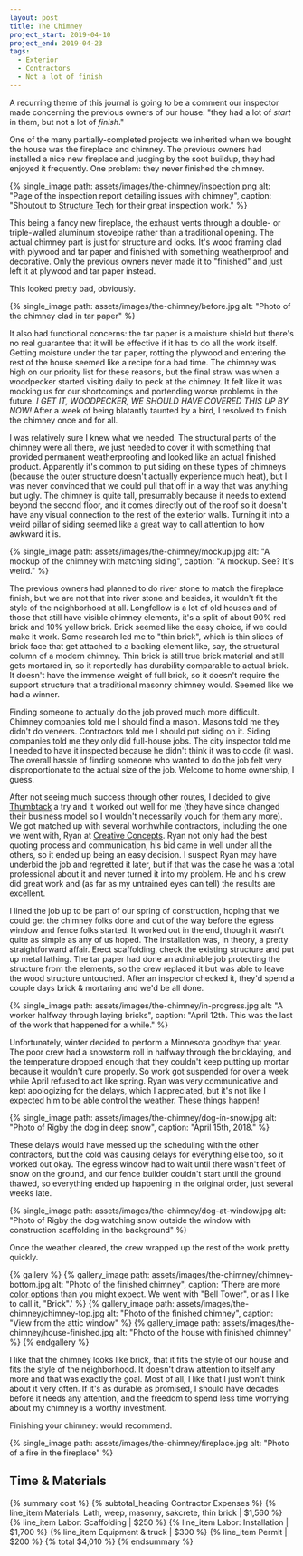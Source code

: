 ```yaml
---
layout: post
title: The Chimney
project_start: 2019-04-10
project_end: 2019-04-23
tags:
  - Exterior
  - Contractors
  - Not a lot of finish
---
```


A recurring theme of this journal is going to be a comment our inspector made concerning the previous owners of our house: "they had a lot of *start* in them, but not a lot of *finish*."

One of the many partially-completed projects we inherited when we bought the house was the fireplace and chimney.
The previous owners had installed a nice new fireplace and judging by the soot buildup, they had enjoyed it frequently.
One problem: they never finished the chimney.

{% single_image path: assets/images/the-chimney/inspection.png alt: "Page of the inspection report detailing issues with chimney", caption: "Shoutout to <a href='https://www.structuretech.com/'>Structure Tech</a> for their great inspection work." %}

This being a fancy new fireplace, the exhaust vents through a double- or triple-walled aluminum stovepipe rather than a traditional opening.
The actual chimney part is just for structure and looks.
It's wood framing clad with plywood and tar paper and finished with something weatherproof and decorative.
Only the previous owners never made it to "finished" and just left it at plywood and tar paper instead.

This looked pretty bad, obviously.

{% single_image path: assets/images/the-chimney/before.jpg alt: "Photo of the chimney clad in tar paper" %}

It also had functional concerns: the tar paper is a moisture shield but there's no real guarantee that it will be effective if it has to do all the work itself.
Getting moisture under the tar paper, rotting the plywood and entering the rest of the house seemed like a recipe for a bad time.
The chimney was high on our priority list for these reasons, but the final straw was when a woodpecker started visiting daily to peck at the chimney.
It felt like it was mocking us for our shortcomings and portending worse problems in the future.
*I GET IT, WOODPECKER, WE SHOULD HAVE COVERED THIS UP BY NOW!*
After a week of being blatantly taunted by a bird, I resolved to finish the chimney once and for all.

I was relatively sure I knew what we needed.
The structural parts of the chimney were all there, we just needed to cover it with something that provided permanent weatherproofing and looked like an actual finished product.
Apparently it's common to put siding on these types of chimneys (because the outer structure doesn't actually experience much heat), but I was never convinced that we could pull that off in a way that was anything but ugly.
The chimney is quite tall, presumably because it needs to extend beyond the second floor, and it comes directly out of the roof so it doesn't have any visual connection to the rest of the exterior walls.
Turning it into a weird pillar of siding seemed like a great way to call attention to how awkward it is.

{% single_image path: assets/images/the-chimney/mockup.jpg alt: "A mockup of the chimney with matching siding", caption: "A mockup. See? It's weird." %}

The previous owners had planned to do river stone to match the fireplace finish, but we are not that into river stone and besides, it wouldn't fit the style of the neighborhood at all.
Longfellow is a lot of old houses and of those that still have visible chimney elements, it's a split of about 90% red brick and 10% yellow brick.
Brick seemed like the easy choice, if we could make it work.
Some research led me to "thin brick", which is thin slices of brick face that get attached to a backing element like, say, the structural column of a modern chimney.
Thin brick is still true brick material and still gets mortared in, so it reportedly has durability comparable to actual brick.
It doesn't have the immense weight of full brick, so it doesn't require the support structure that a traditional masonry chimney would.
Seemed like we had a winner.

Finding someone to actually do the job proved much more difficult.
Chimney companies told me I should find a mason.
Masons told me they didn't do veneers.
Contractors told me I should put siding on it.
Siding companies told me they only did full-house jobs.
The city inspector told me I needed to have it inspected because he didn't think it was to code (it was).
The overall hassle of finding someone who wanted to do the job felt very disproportionate to the actual size of the job. Welcome to home ownership, I guess.

After not seeing much success through other routes, I decided to give [Thumbtack](https://www.thumbtack.com/) a try and it worked out well for me (they have since changed their business model so I wouldn't necessarily vouch for them any more).
We got matched up with several worthwhile contractors, including the one we went with, Ryan at [Creative Concepts](http://www.creativeconceptsconcrete.com/).
Ryan not only had the best quoting process and communication, his bid came in well under all the others, so it ended up being an easy decision.
I suspect Ryan may have underbid the job and regretted it later, but if that was the case he was a total professional about it and never turned it into my problem.
He and his crew did great work and (as far as my untrained eyes can tell) the results are excellent.

I lined the job up to be part of our spring of construction, hoping that we could get the chimney folks done and out of the way before the egress window and fence folks started.
It worked out in the end, though it wasn't quite as simple as any of us hoped.
The installation was, in theory, a pretty straightforward affair.
Erect scaffolding, check the existing structure and put up metal lathing.
The tar paper had done an admirable job protecting the structure from the elements, so the crew replaced it but was able to leave the wood structure untouched.
After an inspector checked it, they'd spend a couple days brick & mortaring and we'd be all done.

{% single_image path: assets/images/the-chimney/in-progress.jpg alt: "A worker halfway through laying bricks", caption: "April 12th. This was the last of the work that happened for a while." %}

Unfortunately, winter decided to perform a Minnesota goodbye that year.
The poor crew had a snowstorm roll in halfway through the bricklaying, and the temperature dropped enough that they couldn't keep putting up mortar because it wouldn't cure properly.
So work got suspended for over a week while April refused to act like spring.
Ryan was very communicative and kept apologizing for the delays, which I appreciated, but it's not like I expected him to be able control the weather.
These things happen!

{% single_image path: assets/images/the-chimney/dog-in-snow.jpg alt: "Photo of Rigby the dog in deep snow", caption: "April 15th, 2018." %}

These delays would have messed up the scheduling with the other contractors, but the cold was causing delays for everything else too, so it worked out okay.
The egress window had to wait until there wasn't feet of snow on the ground, and our fence builder couldn't start until the ground thawed, so everything ended up happening in the original order, just several weeks late.

{% single_image path: assets/images/the-chimney/dog-at-window.jpg alt: "Photo of Rigby the dog watching snow outside the window with construction scaffolding in the background" %}

Once the weather cleared, the crew wrapped up the rest of the work pretty quickly.

{% gallery %}
{% gallery_image path: assets/images/the-chimney/chimney-bottom.jpg alt: "Photo of the finished chimney", caption: 'There are more <a href="https://www.hebronbrick.com/products/thin-brick/">color options</a> than you might expect. We went with "Bell Tower", or as I like to call it, "Brick".' %}
{% gallery_image path: assets/images/the-chimney/chimney-top.jpg alt: "Photo of the finished chimney", caption: "View from the attic window" %}
{% gallery_image path: assets/images/the-chimney/house-finished.jpg alt: "Photo of the house with finished chimney" %}
{% endgallery %}

I like that the chimney looks like brick, that it fits the style of our house and fits the style of the neighborhood.
It doesn't draw attention to itself any more and that was exactly the goal.
Most of all, I like that I just won't think about it very often.
If it's as durable as promised, I should have decades before it needs any attention, and the freedom to spend less time worrying about my chimney is a worthy investment.

Finishing your chimney: would recommend.

{% single_image path: assets/images/the-chimney/fireplace.jpg alt: "Photo of a fire in the fireplace" %}

## Time & Materials ##

{% summary cost %}
{% subtotal_heading Contractor Expenses %}
{% line_item Materials: Lath, weep, masonry, sakcrete, thin brick | $1,560 %}
{% line_item Labor: Scaffolding | $250 %}
{% line_item Labor: Installation | $1,700 %}
{% line_item Equipment & truck | $300 %}
{% line_item Permit | $200 %}
{% total $4,010 %}
{% endsummary %}
